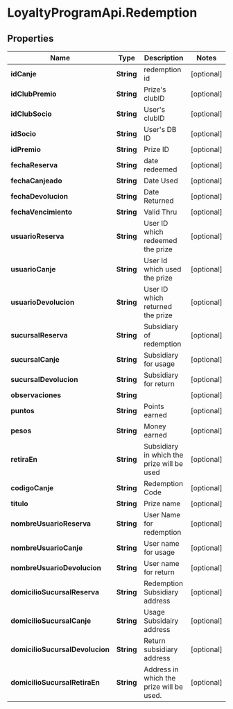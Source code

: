 # LoyaltyProgramApi.Redemption

## Properties
Name | Type | Description | Notes
------------ | ------------- | ------------- | -------------
**idCanje** | **String** | redemption id | [optional] 
**idClubPremio** | **String** | Prize&#39;s clubID | [optional] 
**idClubSocio** | **String** | User&#39;s clubID | [optional] 
**idSocio** | **String** | User&#39;s DB ID | [optional] 
**idPremio** | **String** | Prize ID | [optional] 
**fechaReserva** | **String** | date redeemed | [optional] 
**fechaCanjeado** | **String** | Date Used | [optional] 
**fechaDevolucion** | **String** | Date Returned | [optional] 
**fechaVencimiento** | **String** | Valid Thru | [optional] 
**usuarioReserva** | **String** | User ID which redeemed the prize | [optional] 
**usuarioCanje** | **String** | User Id which used the prize | [optional] 
**usuarioDevolucion** | **String** | User ID which returned the prize | [optional] 
**sucursalReserva** | **String** | Subsidiary of redemption | [optional] 
**sucursalCanje** | **String** | Subsidiary for usage | [optional] 
**sucursalDevolucion** | **String** | Subsidiary for return | [optional] 
**observaciones** | **String** |  | [optional] 
**puntos** | **String** | Points earned | [optional] 
**pesos** | **String** | Money earned | [optional] 
**retiraEn** | **String** | Subsidiary in which the prize will be used | [optional] 
**codigoCanje** | **String** | Redemption Code | [optional] 
**titulo** | **String** | Prize name | [optional] 
**nombreUsuarioReserva** | **String** | User Name for redemption | [optional] 
**nombreUsuarioCanje** | **String** | User name for usage | [optional] 
**nombreUsuarioDevolucion** | **String** | User name for return | [optional] 
**domicilioSucursalReserva** | **String** | Redemption Subsidiary address | [optional] 
**domicilioSucursalCanje** | **String** | Usage Subsidairy address | [optional] 
**domicilioSucursalDevolucion** | **String** | Return subsidiary address | [optional] 
**domicilioSucursalRetiraEn** | **String** | Address in which the prize will be used. | [optional] 



